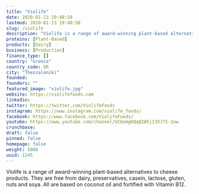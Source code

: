 ```yaml
---
title: "Violife"
date: 2020-01-13 19:48:58
lastmod: 2020-01-13 19:48:58
slug: /violife
description: "Violife is a range of award-winning plant-based alternatives to cheese products. They are free from dairy, preservatives, casein, lactose, gluten, nuts and soya. All are based on coconut oil and fortified with Vitamin B12."
proteins: [Plant-Based]
products: [Dairy]
business: [Production]
finance_type: []
country: "Greece"
country_code: GR
city: "Thessaloniki"
founded: 
founders: ""
featured_image: "violife.jpg"
website: https://violifefoods.com
linkedin: 
twitter: https://twitter.com/ViolifeFoods
instagram: https://www.instagram.com/violife_foods/
facebook: https://www.facebook.com/ViolifeFoods/
youtube: https://www.youtube.com/channel/UCbomgKQqQ1W5jI3XJ7I-2ow
crunchbase: 
draft: false
pinned: false
homepage: false
weight: 5000
uuid: 1245
---
```

Violife is a range of award-winning plant-based alternatives to cheese products. They are free from dairy, preservatives, casein, lactose, gluten, nuts and soya. All are based on coconut oil and fortified with Vitamin B12.
